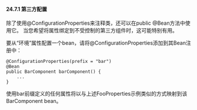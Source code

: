 #### 24.7.1 第三方配置

除了使用@ConfigurationProperties来注释类，还可以在public @Bean方法中使用它。 当您希望将属性绑定到不受控制的第三方组件时，这可能特别有用。

要从“环境”属性配置一个bean，请将@ConfigurationProperties添加到其Bean注册中：

```
@ConfigurationProperties(prefix = "bar")
@Bean
public BarComponent barComponent() {
    ...
}
```

使用bar前缀定义的任何属性将以与上述FooProperties示例类似的方式映射到该BarComponent bean。

